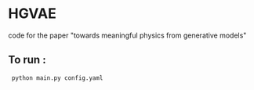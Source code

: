 # HGVAE
code for the paper "towards meaningful physics from generative models"


## To run :
` python main.py config.yaml`
